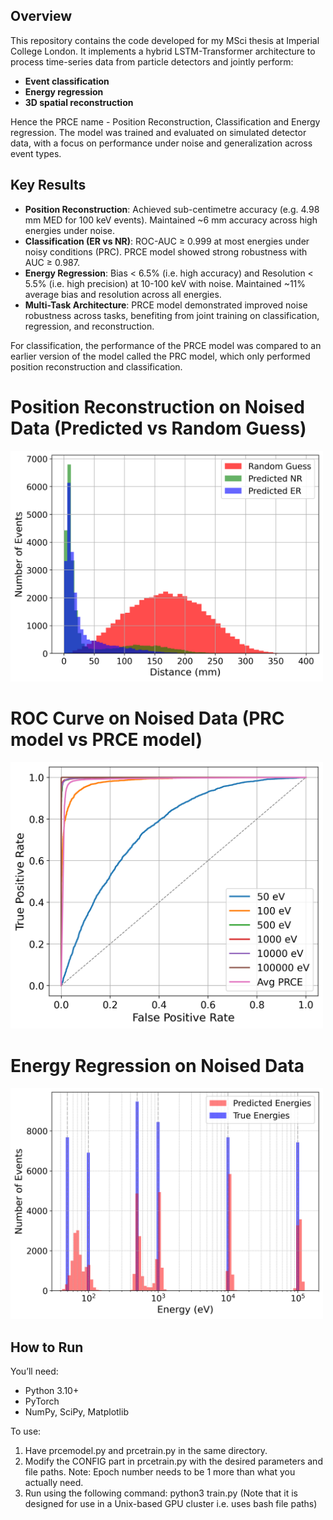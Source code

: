 ## Overview
This repository contains the code developed for my MSci thesis at Imperial College London. It implements a hybrid LSTM-Transformer architecture to process time-series data from particle detectors and jointly perform:

- **Event classification**
- **Energy regression**
- **3D spatial reconstruction**

Hence the PRCE name - Position Reconstruction, Classification and Energy regression.
The model was trained and evaluated on simulated detector data, with a focus on performance under noise and generalization across event types.

## Key Results

- **Position Reconstruction**: Achieved sub-centimetre accuracy (e.g. 4.98 mm MED for 100 keV events). Maintained ~6 mm accuracy across high energies under noise.
- **Classification (ER vs NR)**: ROC-AUC ≥ 0.999 at most energies under noisy conditions (PRC). PRCE model showed strong robustness with AUC ≥ 0.987.
- **Energy Regression**: Bias < 6.5% (i.e. high accuracy) and Resolution < 5.5% (i.e. high precision) at 10-100 keV with noise. Maintained ~11% average bias and resolution across all energies.
- **Multi-Task Architecture**: PRCE model demonstrated improved noise robustness across tasks, benefiting from joint training on classification, regression, and reconstruction.

For classification, the performance of the PRCE model was compared to an earlier version of the model called the PRC model, which only performed position reconstruction and classification.

# Position Reconstruction on Noised Data (Predicted vs Random Guess)
<img src="t90e276_chist.png" alt="Histrogram showing position reconstruction performance" width="500"/>

# ROC Curve on Noised Data (PRC model vs PRCE model)
<img src="nlmulti_roc_curve_noise.png" alt="ROC Curve showing classification AUC across energies (PRC model vs PRCE model)" width="500"/>

# Energy Regression on Noised Data
<img src="t90nrghist.png" alt="Histogram showing energy regression performance" width="500"/>

## How to Run

You’ll need:
- Python 3.10+
- PyTorch
- NumPy, SciPy, Matplotlib

To use:
1) Have prcemodel.py and prcetrain.py in the same directory.
2) Modify the CONFIG part in prcetrain.py with the desired parameters and file paths.
   Note: Epoch number needs to be 1 more than what you actually need.
3) Run using the following command: python3 train.py (Note that it is designed for use in a Unix-based GPU cluster i.e. uses bash file paths)

